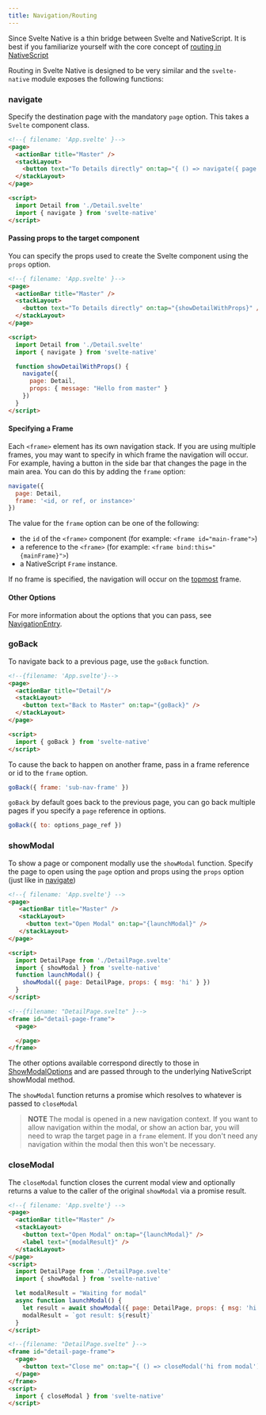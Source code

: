```yaml
---
title: Navigation/Routing
---
```


Since Svelte Native is a thin bridge between Svelte and NativeScript. It is best if you familiarize yourself with the core concept of [routing in NativeScript](https://docs.nativescript.org/core-concepts/navigation)

Routing in Svelte Native is designed to be very similar and the `svelte-native` module exposes the following functions:

### navigate

Specify the destination page with the mandatory `page` option. This takes a `Svelte` component class.

```html
<!--{ filename: 'App.svelte' }-->
<page>
  <actionBar title="Master" />
  <stackLayout>
    <button text="To Details directly" on:tap="{ () => navigate({ page: Detail }) }" />
  </stackLayout>
</page>

<script>
  import Detail from './Detail.svelte'
  import { navigate } from 'svelte-native'
</script>
```

#### Passing props to the target component

You can specify the props used to create the Svelte component using the `props` option.

```html
<!--{ filename: 'App.svelte' }-->
<page>
  <actionBar title="Master" />
  <stackLayout>
    <button text="To Details directly" on:tap="{showDetailWithProps}" />
  </stackLayout>
</page>

<script>
  import Detail from './Detail.svelte'
  import { navigate } from 'svelte-native'

  function showDetailWithProps() {
    navigate({
      page: Detail,
      props: { message: "Hello from master" }
    })
  }
</script>
```

#### Specifying a Frame

Each `<frame>` element has its own navigation stack. If you are using multiple frames, you may want to specify in which frame the navigation will occur. For example, having a button in the side bar that changes the page in the main area. You can do this by adding the `frame` option:

```js
navigate({
  page: Detail,
  frame: '<id, or ref, or instance>'
})
```

The value for the `frame` option can be one of the following:
* the `id` of the `<frame>` component (for example: `<frame id="main-frame">`)
* a reference to the `<frame>` (for example: `<frame bind:this="{mainFrame}">`)
* a NativeScript `Frame` instance.

If no frame is specified, the navigation will occur on the [topmost](https://docs.nativescript.org/api-reference/modules/_ui_frame_#topmost) frame.

#### Other Options

For more information about the options that you can pass, see [NavigationEntry](https://docs.nativescript.org/api-reference/interfaces/_ui_frame_.navigationentry).

### goBack

To navigate back to a previous page, use the `goBack` function.

```html
<!--{filename: 'App.svelte'}-->
<page>
  <actionBar title="Detail"/>
  <stackLayout>
    <button text="Back to Master" on:tap="{goBack}" />
  </stackLayout>
</page>

<script>
  import { goBack } from 'svelte-native'
</script>
```

To cause the back to happen on another frame, pass in a frame reference or id to the  `frame` option.

```js
goBack({ frame: 'sub-nav-frame' })
```

`goBack` by default goes back to the previous page, you can go back multiple pages if you specify a `page` reference in options.

```js
goBack({ to: options_page_ref })
```

### showModal

To show a page or component modally use the `showModal` function. Specify the page to open using the `page` option and props using the `props` option (just like in [navigate](#navigate))

```html
<!--{ filename: 'App.svelte'} -->
<page>
   <actionBar title="Master" />
   <stackLayout>
     <button text="Open Modal" on:tap="{launchModal}" />
   </stackLayout>
</page>

<script>
  import DetailPage from './DetailPage.svelte'
  import { showModal } from 'svelte-native'
  function launchModal() {
    showModal({ page: DetailPage, props: { msg: 'hi' } })
  }
</script>
```

```html
<!--{filename: "DetailPage.svelte" }-->
<frame id="detail-page-frame">
  <page>

  </page>
</frame>
```

The other options available correspond directly to those in [ShowModalOptions](https://docs.nativescript.org/api-reference/interfaces/_ui_core_view_base_.showmodaloptions) and are passed through to the underlying NativeScript showModal method.

The `showModal` function returns a promise which resolves to whatever is passed to `closeModal`

> **NOTE** The modal is opened in a new navigation context. If you want to allow navigation within the modal, or show an action bar, you will need to wrap the target page in a `frame` element. If you don't need any navigation within the modal then this won't be necessary.

### closeModal

The `closeModal` function closes the current modal view and optionally returns a value to the caller of the original `showModal` via a promise result.

```html
<!--{ filename: 'App.svelte'} -->
<page>
  <actionBar title="Master" />
  <stackLayout>
    <button text="Open Modal" on:tap="{launchModal}" />
    <label text="{modalResult}" />
  </stackLayout>
</page>
<script>
  import DetailPage from './DetailPage.svelte'
  import { showModal } from 'svelte-native'

  let modalResult = "Waiting for modal"
  async function launchModal() {
    let result = await showModal({ page: DetailPage, props: { msg: 'hi' } })
    modalResult = `got result: ${result}`
  }
</script>
```

```html
<!--{filename: "DetailPage.svelte" }-->
<frame id="detail-page-frame">
  <page>
    <button text="Close me" on:tap="{ () => closeModal('hi from modal') }" />
  </page>
</frame>
<script>
  import { closeModal } from 'svelte-native'
</script>
```
